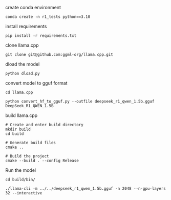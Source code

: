 

create conda environment
```
conda create -n r1_tests python==3.10
```

install requirements 
```
pip install -r requirements.txt 
```

clone llama.cpp 
```
git clone git@github.com:ggml-org/llama.cpp.git
```

dload the model 
```
python dload.py 
```

convert model to gguf format
```
cd llama.cpp 

python convert_hf_to_gguf.py --outfile deepseek_r1_qwen_1.5b.gguf DeepSeek_R1_QWEN_1.5B
```

build llama.cpp 
```
# Create and enter build directory
mkdir build
cd build

# Generate build files
cmake ..

# Build the project
cmake --build . --config Release
```

Run the model 
```
cd build/bin/

./llama-cli -m ../../deepseek_r1_qwen_1.5b.gguf -n 2048 --n-gpu-layers 32 --interactive
```

